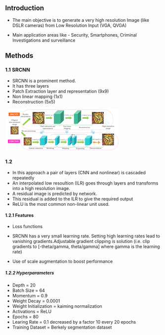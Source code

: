 ## Introduction
- The main objective is to generate a very high resolution Image (like DSLR cameras) from Low Resolution Input (VGA, QVGA)

- Main application areas like - Security, Smartphones, Criminal Investigations and surveillance
  
## Methods
### 1.1 SRCNN
- SRCNN is a prominent method.
- It has three layers  
- Patch Extraction layer and representation (9x9)
- Non linear mapping (1x1)
- Reconstruction (5x5)

![](resources/vdsr1.png)

### 1.2 

- In this approach a pair of layers (CNN and nonlinear) is cascaded repeatedly
- An interpolated low resoultion (ILR) goes through layers and transforms into a high resolution image.
- A residual image is predicted by network.
- This residual is added to the ILR to give the required output
- ReLU is the most common non-linear unit used.

#### 1.2.1 Features
- Loss functions
- SRCNN has a very small learning rate. Setting high learning rates lead to vanishing gradients.Adjustable gradient clipping is solution (i.e. clip gradients to [-theta/gamma, theta/gamma] where gamma is the learning rate)
  
- Use of scale augmentation to boost performance
##### 1.2.2 Hyperparameters

- Depth = 20
- Batch Size = 64
- Momentum = 0.9
- Weight Decay = 0.0001
- Weight Initialization = kaiming normalization
- Activations = ReLU
- Epochs = 80
- Learing Rate = 0.1 decreased by a factor 10 every 20 epochs
- Training Dataset = Berkely segmentation dataset